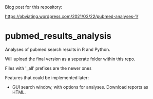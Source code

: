 Blog post for this repository:

https://obviating.wordpress.com/2021/03/22/pubmed-analyses-1/

# pubmed_results_analysis
Analyses of pubmed search results in R and Python.

Will upload the final version as a seperate folder within this repo.

Files with '_all' prefixes are the newer ones

Features that could be implemented later:
- GUI search window, with options for analyses. Download reports as HTML.
